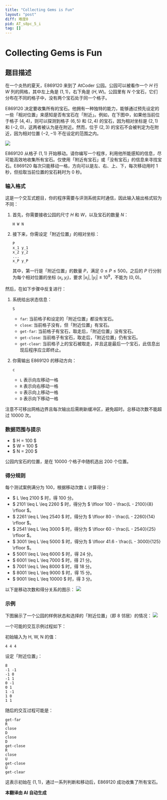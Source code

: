```yaml
---
title: "Collecting Gems is Fun"
layout: "post"
diff: 难度0
pid: AT_s8pc_5_i
tag: []
---
```


# Collecting Gems is Fun

## 题目描述

在一个炎热的夏天，E869120 来到了 AtCoder 公园。公园可以被看作一个 $H$ 行 $W$ 列的网格，其中左上角是 $(1, 1)$，右下角是 $(H, W)$。公园里有 $N$ 个宝石，它们分布在不同的格子中，没有两个宝石处于同一个格子。

E869120 决定要收集所有的宝石。他拥有一种独特的能力，能够通过预先设定的一些「相对位置」来感知是否有宝石在「附近」。例如，在下图中，如果他当前位于格子 $(4, 4)$，则可以探测到格子 $(6, 5)$ 和 $(2, 4)$ 的宝石，因为相对坐标是 $(2, 1)$ 和 $(-2, 0)$，这两者被认为是在附近。然而，位于 $(2, 3)$ 的宝石不会被判定为在附近，因为相对位置 $(-2, -1)$ 不在设定的范围之内。

![ ](https://cdn.luogu.com.cn/upload/vjudge_pic/AT_s8pc_5_i/b88a7029e853c9449cfaebf50d2e9b5ca871effc.png)

E869120 从格子 $(1, 1)$ 开始移动。请你编写一个程序，利用他所能感知的信息，尽可能高效地收集所有宝石。仅使用「附近有宝石」或「没有宝石」的信息来寻找宝石。E869120 每次只能移动一格，方向可以是左、右、上、下，每次移动用时 $1$ 秒，但拾取当前位置的宝石耗时为 $0$ 秒。

### 输入格式

这是一个交互式题目，你的程序需要与评测系统实时通信，因此输入输出格式较为不同：

1. 首先，你需要接收公园的尺寸 $H$ 和 $W$，以及宝石的数量 $N$：
   ```
   H W N
   ```

2. 接下来，你需设定「附近位置」的相对坐标：
   ```
   P
   x_1 y_1
   x_2 y_2
   ...
   x_P y_P
   ```
   其中，第一行是「附近位置」的数量 $P$，满足 $0 \leq P \leq 500$。之后的 $P$ 行分别为每个相对位置的坐标 $(x_i, y_i)$，要求 $|x_i|, |y_i| \leq 10^9$，不能为 $(0, 0)$。

然后，在如下步骤中反复进行：

1. 系统给出状态信息：
   ```
   S
   ```
   - `far`: 当前格子和设定的「附近位置」都没有宝石。
   - `close`: 当前格子没有，但「附近位置」有宝石。
   - `get-far`: 当前格子有宝石，取走后，「附近位置」没有宝石。
   - `get-close`: 当前格子有宝石，取走后，「附近位置」仍有宝石。
   - `get-clear`: 当前格子上的宝石被取走，并且这是最后一个宝石，此信息出现后程序应立即终止。

2. 你需输出 E869120 的移动方向：
   ```
   c
   ```
   - `L` 表示向左移动一格
   - `R` 表示向右移动一格
   - `U` 表示向上移动一格
   - `D` 表示向下移动一格

注意不可移出网格边界且每次输出后需刷新缓冲区，避免超时。总移动次数不能超过 $10000$ 次。

### 数据范围与提示

- $ H = 100 $
- $ W = 100 $
- $ N = 200 $

公园内宝石的位置，是在 $10000$ 个格子中随机选出 $200$ 个位置。

### 得分规则

每个测试案例满分为 $100$，根据移动次数 $L$ 计算得分：

- $ L \leq 2100 $ 时，得 $100$ 分。
- $ 2101 \leq L \leq 2260 $ 时，得分为 $ \lfloor 100 - \frac{L - 2100}{8} \rfloor $。
- $ 2261 \leq L \leq 2540 $ 时，得分为 $ \lfloor 80 - \frac{L - 2260}{14} \rfloor $。
- $ 2541 \leq L \leq 3000 $ 时，得分为 $ \lfloor 60 - \frac{L - 2540}{25} \rfloor $。
- $ 3001 \leq L \leq 5000 $ 时，得分为 $ \lfloor 41.6 - \frac{L - 3000}{125} \rfloor $。
- $ 5001 \leq L \leq 6000 $ 时，得 24 分。
- $ 6001 \leq L \leq 7000 $ 时，得 21 分。
- $ 7001 \leq L \leq 8000 $ 时，得 18 分。
- $ 8001 \leq L \leq 9000 $ 时，得 15 分。
- $ 9001 \leq L \leq 10000 $ 时，得 3 分。

以下是移动次数和得分关系的图示：
![ ](https://cdn.luogu.com.cn/upload/vjudge_pic/AT_s8pc_5_i/d870a7050857c7be590b9b459d768d40d255309c.png)

### 示例

下图展示了一个公园的样例状态和选择的「附近位置」（即 8 邻居）的情况：
![ ](https://cdn.luogu.com.cn/upload/vjudge_pic/AT_s8pc_5_i/e883b9495b580270e19f5f134ce3544d850e602c.png)

一个可能的交互示例过程如下：

初始输入为 H, W, N 的值：
```
4 4 4
```
设定「附近位置」：
```
8
-1 -1
-1 0
-1 1
0 -1
0 1
1 -1
1 0
1 1
```
随后的交互过程可能是：
```
get-far
R
close
D
close
D
get-close
R
close
U
get-close
U
get-clear
```

这表示初始在 $(1, 1)$，通过一系列判断和移动后，E869120 成功收集了所有宝石。

 **本翻译由 AI 自动生成**

